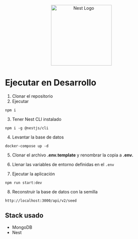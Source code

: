 <p align="center">
  <a href="http://nestjs.com/" target="blank"><img src="https://nestjs.com/img/logo-small.svg" width="200" alt="Nest Logo" /></a>
</p>

# Ejecutar en Desarrollo
1. Clonar el repositorio
2. Ejecutar 
```
npm i
```
3. Tener Nest CLI instalado
```
npm i -g @nestjs/cli
```
4. Levantar la base de datos
```
docker-compose up -d
```

5. Clonar el archivo __.env.template__ y renombrar la copia a __.env.__ 

6. Llenar las variables de entorno definidas en el ```.env```

7. Ejecutar la aplicación
```
npm run start:dev
```

8. Reconstruir la base de datos con la semilla
```
http://localhost:3000/api/v2/seed 
```
## Stack usado
* MongoDB
* Nest
